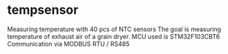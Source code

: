 # tempsensor
Measuring temperature with 40 pcs of NTC sensors
The goal is measuring temperature of exhaust air of a grain dryer.
MCU used is STM32F103CBT6
Communication via MODBUS RTU / RS485
